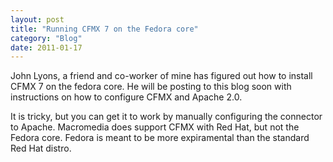 ```yaml
---
layout: post
title: "Running CFMX 7 on the Fedora core"
category: "Blog"
date: 2011-01-17
---
```



John Lyons, a friend and co-worker of mine has figured out how to install CFMX 7 on the fedora core. He will be posting to this blog soon with instructions on how to configure CFMX and Apache 2.0.

It is tricky, but you can get it to work by manually configuring the connector to Apache. Macromedia does support CFMX with Red Hat, but not the Fedora core. Fedora is meant to be more expiramental than the standard Red Hat distro.